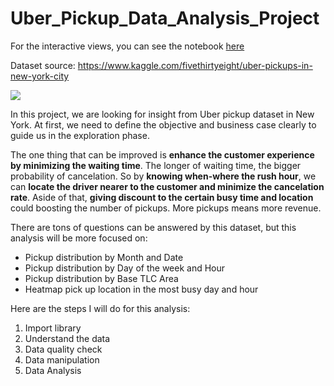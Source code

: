 # Uber_Pickup_Data_Analysis_Project

For the interactive views, you can see the notebook <a href="https://nbviewer.ipython.org/gist/AbrahamPrayoga/4470aa8194213e2554693efba52bbcf8">here</a>

Dataset source: https://www.kaggle.com/fivethirtyeight/uber-pickups-in-new-york-city

<img src="https://images.bisnis-cdn.com/posts/2019/02/18/890059/uber-taksi.jpg">

In this project, we are looking for insight from Uber pickup dataset in New York. At first, we need to define the objective and business case clearly to guide us in the exploration phase.

The one thing that can be improved is **enhance the customer experience by minimizing the waiting time**. The longer of waiting time, the bigger probability of cancelation. So by **knowing when-where the rush hour**, we can **locate the driver nearer to the customer and minimize the cancelation rate**. Aside of that, **giving discount to the certain busy time and location** could boosting the number of pickups. More pickups means more revenue.

There are tons of questions can be answered by this dataset, but this analysis will be more focused on:

* Pickup distribution by Month and Date
* Pickup distribution by Day of the week and Hour
* Pickup distribution by Base TLC Area
* Heatmap pick up location in the most busy day and hour

Here are the steps I will do for this analysis:
1. Import library
2. Understand the data
3. Data quality check
4. Data manipulation
5. Data Analysis

